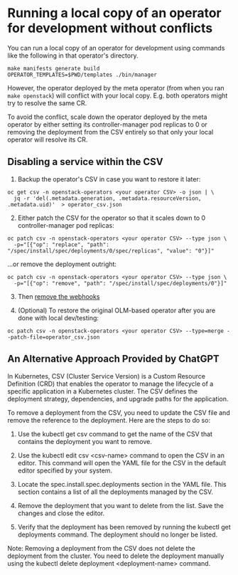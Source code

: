 # Running a local copy of an operator for development without conflicts

You can run a local copy of an operator for development using commands
like the following in that operator's directory.
```
make manifests generate build
OPERATOR_TEMPLATES=$PWD/templates ./bin/manager
```
However, the operator deployed by the meta operator (from when you
ran `make openstack`) will conflict with your local copy. E.g. both
operators might try to resolve the same CR.

To avoid the conflict, scale down the operator deployed by the meta
operator by either setting its controller-manager pod replicas to 0 
or removing the deployment from the CSV entirely so that only your 
local operator will resolve its CR.

## Disabling a service within the CSV

1. Backup the operator's CSV in case you want to restore it later:

```
oc get csv -n openstack-operators <your operator CSV> -o json | \
  jq -r 'del(.metadata.generation, .metadata.resourceVersion, .metadata.uid)'  > operator_csv.json
```

2. Either patch the CSV for the operator so that it scales down to 0 controller-manager pod replicas:

```
oc patch csv -n openstack-operators <your operator CSV> --type json \
  -p="[{"op": "replace", "path": "/spec/install/spec/deployments/0/spec/replicas", "value": "0"}]"
```

...or remove the deployment outright:

```
oc patch csv -n openstack-operators <your operator CSV> --type json \
  -p="[{"op": "remove", "path": "/spec/install/spec/deployments/0"}]"
```

3. Then [remove the webhooks](https://github.com/openstack-k8s-operators/docs/blob/main/webhooks.md#disabling-webhooks)

4. (Optional) To restore the original OLM-based operator after you are done with local dev/testing:

```
oc patch csv -n openstack-operators <your operator CSV> --type=merge --patch-file=operator_csv.json
```

## An Alternative Approach Provided by ChatGPT

In Kubernetes, CSV (Cluster Service Version) is a Custom Resource Definition (CRD) that enables the operator to manage the lifecycle of a specific application in a Kubernetes cluster. The CSV defines the deployment strategy, dependencies, and upgrade paths for the application.

To remove a deployment from the CSV, you need to update the CSV file and remove the reference to the deployment. Here are the steps to do so:

1. Use the kubectl get csv command to get the name of the CSV that contains the deployment you want to remove.

2. Use the kubectl edit csv &lt;csv-name&gt; command to open the CSV in an editor. This command will open the YAML file for the CSV in the default editor specified by your system.

3. Locate the spec.install.spec.deployments section in the YAML file. This section contains a list of all the deployments managed by the CSV.

4. Remove the deployment that you want to delete from the list. Save the changes and close the editor.

5. Verify that the deployment has been removed by running the kubectl get deployments command. The deployment should no longer be listed.

Note: Removing a deployment from the CSV does not delete the deployment from the cluster. You need to delete the deployment manually using the kubectl delete deployment &lt;deployment-name&gt; command.
